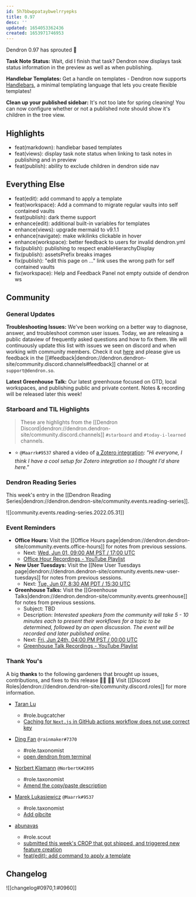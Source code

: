 ```yaml
---
id: 5h7bbwppataybwelrryepks
title: 0.97
desc: ''
updated: 1654053362436
created: 1653971746953
---
```


Dendron 0.97 has sprouted 🌱

**Task Note Status:** Wait, did I finish that task? Dendron now displays task status information in the preview as well as when publishing.

**Handlebar Templates:** Get a handle on templates - Dendron now supports [Handlebars](https://handlebarsjs.com/guide/), a minimal templating language that lets you create flexible templates!

**Clean up your published sidebar:** It's not too late for spring cleaning! You can now configure whether or not a published note should show it's children in the tree view.

## Highlights
- feat(markdown): handlebar based templates
- feat(views): display task note status when linking to task notes in publishing and in preview
- feat(publish): ability to exclude children in dendron side nav

## Everything Else
- feat(edit): add command to apply a template
- feat(workspace): Add a command to migrate regular vaults into self contained vaults
- feat(publish): dark theme support
- enhance(edit): additional built-in variables for templates
- enhance(views): upgrade mermaid to v9.1.1
- enhance(navigate): make wikilinks clickable in hover
- enhance(workspace): better feedback to users for invalid dendron.yml
- fix(publish): publishing to respect enableHierarchyDisplay
- fix(publish): assetsPrefix breaks images
- fix(publish): "edit this page on ..." link uses the wrong path for self contained vaults
- fix(workspace): Help and Feedback Panel not empty outside of dendron ws

## Community

### General Updates
**Troubleshooting Issues:** We've been working on a better way to diagnose, answer, and troubleshoot common user issues. Today, we are releasing a public dataview of frequently asked questions and how to fix them. We will continuously update this list with issues we seen on discord and when working with community members. Check it out [here](https://airtable.com/embed/shrJDpaQfCwVbfU0l/tblNpzKRMsmKz7hpc?backgroundColor=green&viewControls=on) and please give us feedback in the [[#feedback|dendron://dendron.dendron-site/community.discord.channels#feedback]] channel or at `support@dendron.so`. 

**Latest Greenhouse Talk:** Our latest greenhouse focused on GTD, local workspaces, and publishing public and private content. Notes & recording will be released later this week!

### Starboard and TIL Highlights
> These are highlights from the [[Dendron Discord|dendron://dendron.dendron-site/community.discord.channels]] `#starboard` and `#today-i-learned` channels.

- ⭐ `@Maarrk#9537` shared a video of [a Zotero integration](https://discord.com/channels/717965437182410783/766135383335370783/977542864496103426): _"Hi everyone, I think I have a cool setup for Zotero integration so I thought I'd share here."_

### Dendron Reading Series

This week's entry in the [[Dendron Reading Series|dendron://dendron.dendron-site/community.events.reading-series]].

![[community.events.reading-series.2022.05.31]]

### Event Reminders

- **Office Hours:** Visit the [[Office Hours page|dendron://dendron.dendron-site/community.events.office-hours]] for notes from previous sessions.
    - Next: [Wed, Jun 01, 09:00 AM PST / 17:00 UTC](https://link.dendron.so/luma)
    - [Office Hour Recordings - YouTube Playlist](https://link.dendron.so/6yPa)
- **New User Tuesdays:** Visit the [[New User Tuesdays page|dendron://dendron.dendron-site/community.events.new-user-tuesdays]] for notes from previous sessions.
    - Next: [Tue, Jun 07, 8:30 AM PDT / 15:30 UTC](https://link.dendron.so/luma)
- **Greenhouse Talks:** Visit the [[Greenhouse Talks|dendron://dendron.dendron-site/community.events.greenhouse]] for notes from previous sessions.
    - Subject: TBD
    - Description: _Interested speakers from the community will take 5 - 10 minutes each to present their workflows for a topic to be determined, followed by an open discussion. The event will be recorded and later published online._
    - Next: [Fri, Jun 24th, 04:00 PM PST / 00:00 UTC](https://link.dendron.so/luma)
    - [Greenhouse Talk Recordings - YouTube Playlist](https://link.dendron.so/greenhouse)


### Thank You's

A big **thanks** to the following gardeners that brought up issues, contributions, and fixes to this release :man_farmer: :woman_farmer: 
Visit [[Discord Roles|dendron://dendron.dendron-site/community.discord.roles]] for more information.

- [Taran Lu](https://github.com/taranlu-houzz)
    - #role.bugcatcher
    - [Caching for `Next.js` in GitHub actions workflow does not use correct key](https://github.com/dendronhq/dendron/issues/2967)

- [Ding Fan](https://github.com/Ding-Fan) `@rainmaker#7370`
    - #role.taxonomist
    - [open dendron from terminal](https://github.com/dendronhq/dendron-site/pull/503)

- [Norbert Klamann](https://github.com/nklamann) `@NorbertK#2895`
    - #role.taxonomist
    - [Amend the copy/paste description](https://github.com/dendronhq/dendron-site/pull/515)

- [Marek Lukasiewicz](https://github.com/Maarrk) `@Maarrk#9537`
    - #role.taxonomist
    - [Add gibcite](https://github.com/dendronhq/awesome-dendron/pull/3)
    
- [abunavas](https://github.com/abunavas)
    - #role.scout
    - [submitted this week's CROP that got shipped, and triggered new feature creation](https://github.com/dendronhq/dendron/issues/2311)
    - [feat(edit): add command to apply a template](https://github.com/dendronhq/dendron/pull/2982)

## Changelog
![[changelog#0970,1:#0960]]
